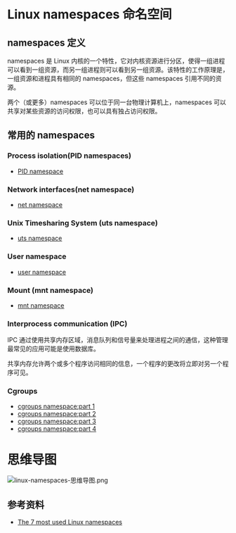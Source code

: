 # Linux namespaces 命名空间

## namespaces 定义

namespaces 是 Linux 内核的一个特性，它对内核资源进行分区，使得一组进程可以看到一组资源，而另一组进程则可以看到另一组资源。该特性的工作原理是，一组资源和进程具有相同的 namespaces，但这些 namespaces 引用不同的资源。

两个（或更多）namespaces 可以位于同一台物理计算机上，namespaces 可以共享对某些资源的访问权限，也可以具有独占访问权限。

## 常用的 namespaces

### Process isolation(PID namespaces)

- [PID namespace](https://www.redhat.com/sysadmin/pid-namespace)

### Network interfaces(net namespace)

- [net namespace](https://www.redhat.com/sysadmin/net-namespaces)

### Unix Timesharing System (uts namespace)

- [uts namespace](https://www.redhat.com/sysadmin/uts-namespace)

### User namespace

- [user namespace](https://www.redhat.com/sysadmin/building-container-namespaces)

### Mount (mnt namespace)

- [mnt namespace](https://www.redhat.com/sysadmin/mount-namespaces)

### Interprocess communication (IPC)

IPC 通过使用共享内存区域，消息队列和信号量来处理进程之间的通信，这种管理最常见的应用可能是使用数据库。

共享内存允许两个或多个程序访问相同的信息，一个程序的更改将立即对另一个程序可见。

### Cgroups

- [cgroups namespace:part 1](https://www.redhat.com/sysadmin/cgroups-part-one)
- [cgroups namespace:part 2](https://www.redhat.com/sysadmin/cgroups-part-two)
- [cgroups namespace:part 3](https://www.redhat.com/sysadmin/cgroups-part-three)
- [cgroups namespace:part 4](https://www.redhat.com/sysadmin/cgroups-part-four)

# 思维导图

![linux-namespaces-思维导图.png](https://cnymw.github.io/GolangStudy/docs/img/linux-namespaces-思维导图.png)

## 参考资料

- [The 7 most used Linux namespaces](https://www.redhat.com/sysadmin/7-linux-namespaces)
